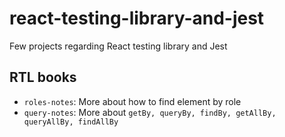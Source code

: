 # react-testing-library-and-jest
Few projects regarding React testing library and Jest

## RTL books
- `roles-notes`: More about how to find element by role
- `query-notes`: More about `getBy, queryBy, findBy, getAllBy, queryAllBy, findAllBy`
